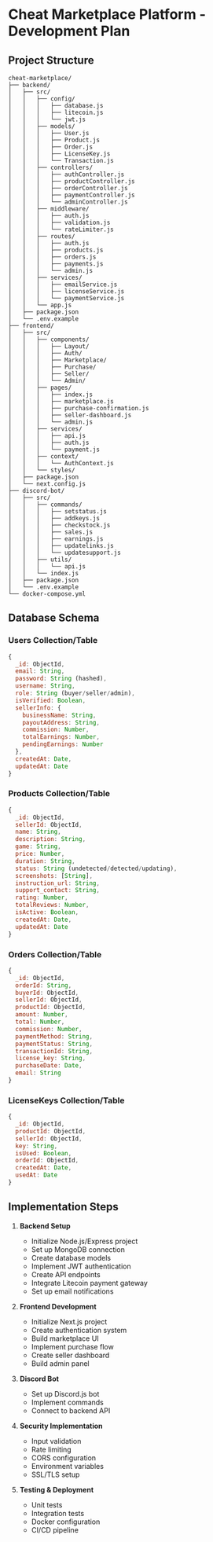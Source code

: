 # Cheat Marketplace Platform - Development Plan

## Project Structure
```
cheat-marketplace/
├── backend/
│   ├── src/
│   │   ├── config/
│   │   │   ├── database.js
│   │   │   ├── litecoin.js
│   │   │   └── jwt.js
│   │   ├── models/
│   │   │   ├── User.js
│   │   │   ├── Product.js
│   │   │   ├── Order.js
│   │   │   ├── LicenseKey.js
│   │   │   └── Transaction.js
│   │   ├── controllers/
│   │   │   ├── authController.js
│   │   │   ├── productController.js
│   │   │   ├── orderController.js
│   │   │   ├── paymentController.js
│   │   │   └── adminController.js
│   │   ├── middleware/
│   │   │   ├── auth.js
│   │   │   ├── validation.js
│   │   │   └── rateLimiter.js
│   │   ├── routes/
│   │   │   ├── auth.js
│   │   │   ├── products.js
│   │   │   ├── orders.js
│   │   │   ├── payments.js
│   │   │   └── admin.js
│   │   ├── services/
│   │   │   ├── emailService.js
│   │   │   ├── licenseService.js
│   │   │   └── paymentService.js
│   │   └── app.js
│   ├── package.json
│   └── .env.example
├── frontend/
│   ├── src/
│   │   ├── components/
│   │   │   ├── Layout/
│   │   │   ├── Auth/
│   │   │   ├── Marketplace/
│   │   │   ├── Purchase/
│   │   │   ├── Seller/
│   │   │   └── Admin/
│   │   ├── pages/
│   │   │   ├── index.js
│   │   │   ├── marketplace.js
│   │   │   ├── purchase-confirmation.js
│   │   │   ├── seller-dashboard.js
│   │   │   └── admin.js
│   │   ├── services/
│   │   │   ├── api.js
│   │   │   ├── auth.js
│   │   │   └── payment.js
│   │   ├── context/
│   │   │   └── AuthContext.js
│   │   └── styles/
│   ├── package.json
│   └── next.config.js
├── discord-bot/
│   ├── src/
│   │   ├── commands/
│   │   │   ├── setstatus.js
│   │   │   ├── addkeys.js
│   │   │   ├── checkstock.js
│   │   │   ├── sales.js
│   │   │   ├── earnings.js
│   │   │   ├── updatelinks.js
│   │   │   └── updatesupport.js
│   │   ├── utils/
│   │   │   └── api.js
│   │   └── index.js
│   ├── package.json
│   └── .env.example
└── docker-compose.yml
```

## Database Schema

### Users Collection/Table
```javascript
{
  _id: ObjectId,
  email: String,
  password: String (hashed),
  username: String,
  role: String (buyer/seller/admin),
  isVerified: Boolean,
  sellerInfo: {
    businessName: String,
    payoutAddress: String,
    commission: Number,
    totalEarnings: Number,
    pendingEarnings: Number
  },
  createdAt: Date,
  updatedAt: Date
}
```

### Products Collection/Table
```javascript
{
  _id: ObjectId,
  sellerId: ObjectId,
  name: String,
  description: String,
  game: String,
  price: Number,
  duration: String,
  status: String (undetected/detected/updating),
  screenshots: [String],
  instruction_url: String,
  support_contact: String,
  rating: Number,
  totalReviews: Number,
  isActive: Boolean,
  createdAt: Date,
  updatedAt: Date
}
```

### Orders Collection/Table
```javascript
{
  _id: ObjectId,
  orderId: String,
  buyerId: ObjectId,
  sellerId: ObjectId,
  productId: ObjectId,
  amount: Number,
  total: Number,
  commission: Number,
  paymentMethod: String,
  paymentStatus: String,
  transactionId: String,
  license_key: String,
  purchaseDate: Date,
  email: String
}
```

### LicenseKeys Collection/Table
```javascript
{
  _id: ObjectId,
  productId: ObjectId,
  sellerId: ObjectId,
  key: String,
  isUsed: Boolean,
  orderId: ObjectId,
  createdAt: Date,
  usedAt: Date
}
```

## Implementation Steps

1. **Backend Setup**
   - Initialize Node.js/Express project
   - Set up MongoDB connection
   - Create database models
   - Implement JWT authentication
   - Create API endpoints
   - Integrate Litecoin payment gateway
   - Set up email notifications

2. **Frontend Development**
   - Initialize Next.js project
   - Create authentication system
   - Build marketplace UI
   - Implement purchase flow
   - Create seller dashboard
   - Build admin panel

3. **Discord Bot**
   - Set up Discord.js bot
   - Implement commands
   - Connect to backend API

4. **Security Implementation**
   - Input validation
   - Rate limiting
   - CORS configuration
   - Environment variables
   - SSL/TLS setup

5. **Testing & Deployment**
   - Unit tests
   - Integration tests
   - Docker configuration
   - CI/CD pipeline
